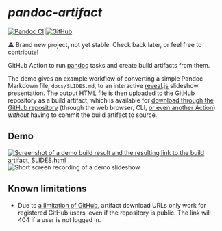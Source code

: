 # _pandoc-artifact_

[![Pandoc CI](https://github.com/gmarmstrong/pandoc-artifact/actions/workflows/main.yml/badge.svg)](https://github.com/gmarmstrong/pandoc-artifact/actions/workflows/main.yml)
[![GitHub](https://img.shields.io/github/license/gmarmstrong/pandoc-actions?color=informational)](LICENSE)

⚠ Brand new project, not yet stable. Check back later, or feel free to contribute!

GitHub Action to run [pandoc](https://pandoc.org/) tasks and create build artifacts from them.

The demo gives an example workflow of converting a simple Pandoc Markdown file, `docs/SLIDES.md`, to an interactive [reveal.js](https://revealjs.com/) slideshow presentation. The output HTML file is then uploaded to the GitHub repository as a build artifact, which is available for [download through the GitHub repository](https://docs.github.com/en/actions/managing-workflow-runs/downloading-workflow-artifacts) (through the web browser, CLI, [or even another Action](https://github.com/actions/download-artifact)) _without_ having to commit the build artifact to source.

## Demo

<a href="https://github.com/gmarmstrong/pandoc-artifact/actions/runs/2192821405"><img src="https://i.imgur.com/yt2zEJ1.png" alt="Screenshot of a demo build result and the resulting link to the build artifact, SLIDES.html"/></a>
<img src="https://i.imgur.com/OCxousD.gif" alt="Short screen recording of a demo slideshow"/>

## Known limitations

+ Due to [a limitation of GitHub](https://github.com/actions/upload-artifact/issues/51), artifact download URLs only work for registered GitHub users, even if the repository is public. The link will 404 if a user is not logged in.
